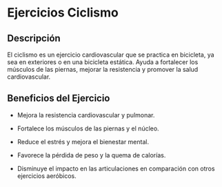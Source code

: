 # Ejercicios Ciclismo

## Descripción

El ciclismo es un ejercicio cardiovascular que se practica en bicicleta, ya sea en exteriores o en una bicicleta estática. Ayuda a fortalecer los músculos de las piernas, mejorar la resistencia y promover la salud cardiovascular.

## Beneficios del Ejercicio

- Mejora la resistencia cardiovascular y pulmonar.

- Fortalece los músculos de las piernas y el núcleo.

- Reduce el estrés y mejora el bienestar mental.

- Favorece la pérdida de peso y la quema de calorías.

- Disminuye el impacto en las articulaciones en comparación con otros ejercicios aeróbicos.


